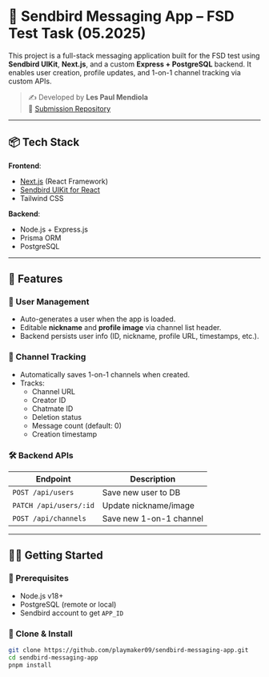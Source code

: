 # 📨 Sendbird Messaging App – FSD Test Task (05.2025)

This project is a full-stack messaging application built for the FSD test using **Sendbird UIKit**, **Next.js**, and a custom **Express + PostgreSQL** backend. It enables user creation, profile updates, and 1-on-1 channel tracking via custom APIs.

> ✍️ Developed by **Les Paul Mendiola**  
> 🔗 [Submission Repository](https://github.com/playmaker09/sendbird-messaging-app)

---

## 📦 Tech Stack

**Frontend**:

- [Next.js](https://nextjs.org/) (React Framework)
- [Sendbird UIKit for React](https://sendbird.com/docs/chat/uikit/v3/react/overview)
- Tailwind CSS

**Backend**:

- Node.js + Express.js
- Prisma ORM
- PostgreSQL

---

## 🚀 Features

### 👤 User Management

- Auto-generates a user when the app is loaded.
- Editable **nickname** and **profile image** via channel list header.
- Backend persists user info (ID, nickname, profile URL, timestamps, etc.).

### 💬 Channel Tracking

- Automatically saves 1-on-1 channels when created.
- Tracks:
  - Channel URL
  - Creator ID
  - Chatmate ID
  - Deletion status
  - Message count (default: 0)
  - Creation timestamp

### 🛠 Backend APIs

| Endpoint               | Description             |
| ---------------------- | ----------------------- |
| `POST /api/users`      | Save new user to DB     |
| `PATCH /api/users/:id` | Update nickname/image   |
| `POST /api/channels`   | Save new 1-on-1 channel |

---

## 🧑‍💻 Getting Started

### 🔑 Prerequisites

- Node.js v18+
- PostgreSQL (remote or local)
- Sendbird account to get `APP_ID`

### 📁 Clone & Install

```bash
git clone https://github.com/playmaker09/sendbird-messaging-app.git
cd sendbird-messaging-app
pnpm install
```
